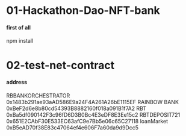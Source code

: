 # 01-Hackathon-Dao-NFT-bank

#### first of all ####

npm install 

# 02-test-net-contract #

#### address ####

RBBANKORCHESTRATOR		0x1483b291ae93aAD586E9a24F4A261A26bE1115EF
RAINBOW BANK				 	  0xBeF2d6e8b80cd54393B8882160f018a091B1f7A2
RBT		 									0xBa5df090142F3c96fD6D3B0Bc4E3eDF8E3Ee15c2
RBTDEPOSIT721	   				0x651E2CAbF30E533EC63afC9e7Bb5e06c65C27118
loanMarket								0xB5eAD70f38E83c47064ef4e606F7a60da9d9Dcc5